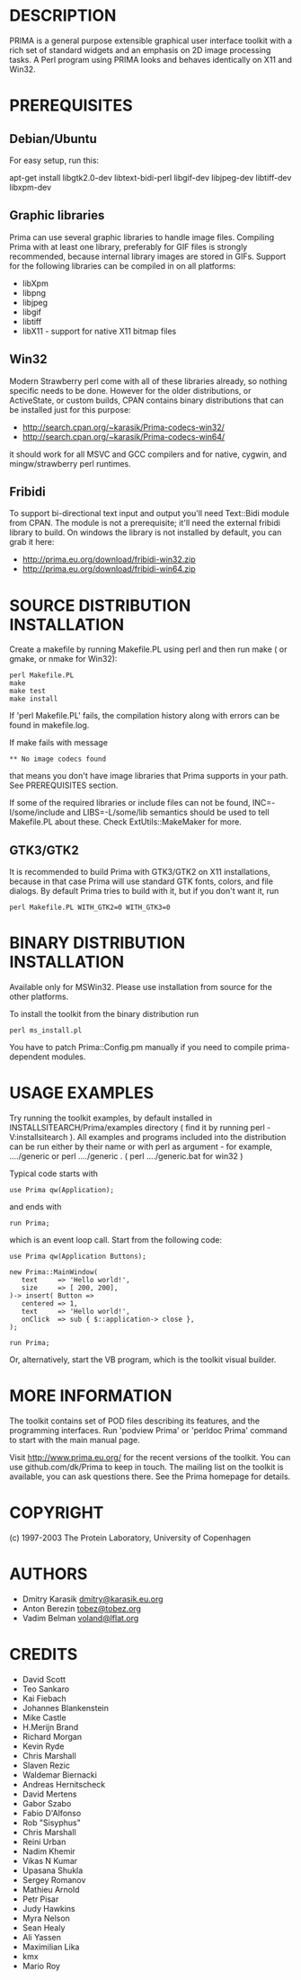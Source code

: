 DESCRIPTION
===========

PRIMA is a general purpose extensible graphical user interface toolkit with a
rich set of standard widgets and an emphasis on 2D image processing tasks. A
Perl program using PRIMA looks and behaves identically on X11 and Win32.

PREREQUISITES
=============

Debian/Ubuntu
-------------

For easy setup, run this:

apt-get install libgtk2.0-dev libtext-bidi-perl libgif-dev libjpeg-dev libtiff-dev libxpm-dev

Graphic libraries
-----------------

Prima can use several graphic libraries to handle image files.  Compiling Prima
with at least one library, preferably for GIF files is strongly recommended,
because internal library images are stored in GIFs. Support for the following
libraries can be compiled in on all platforms:

   - libXpm
   - libpng
   - libjpeg
   - libgif
   - libtiff
   - libX11  - support for native X11 bitmap files

Win32
-----

Modern Strawberry perl come with all of these libraries already, so nothing
specific needs to be done. However for the older distributions, or ActiveState,
or custom builds, CPAN contains binary distributions that can be installed just
for this purpose:

 - http://search.cpan.org/~karasik/Prima-codecs-win32/
 - http://search.cpan.org/~karasik/Prima-codecs-win64/

it should work for all MSVC and GCC compilers and for native,
cygwin, and mingw/strawberry perl runtimes.

Fribidi
-------

To support bi-directional text input and output you'll need Text::Bidi
module from CPAN. The module is not a prerequisite; it'll need the
external fribidi library to build. On windows the library is not installed by
default, you can grab it here:

 - http://prima.eu.org/download/fribidi-win32.zip
 - http://prima.eu.org/download/fribidi-win64.zip

SOURCE DISTRIBUTION INSTALLATION
================================

Create a makefile by running Makefile.PL using perl and then run make ( or
gmake, or nmake for Win32):

    perl Makefile.PL
    make
    make test
    make install

If 'perl Makefile.PL' fails, the compilation history along with errors can be
found in makefile.log. 

If make fails with message

    ** No image codecs found

that means you don't have image libraries that Prima supports in your path.
See PREREQUISITES section.

If some of the required libraries or include files can not be found,
INC=-I/some/include and LIBS=-L/some/lib semantics should be used to tell
Makefile.PL about these. Check ExtUtils::MakeMaker for more.

GTK3/GTK2
---------

It is recommended to build Prima with GTK3/GTK2 on X11 installations,
because in that case Prima will use standard GTK fonts, colors, and file dialogs.
By default Prima tries to build with it, but if you don't want it, run

    perl Makefile.PL WITH_GTK2=0 WITH_GTK3=0

BINARY DISTRIBUTION INSTALLATION
================================

Available only for MSWin32. Please use installation from source for
the other platforms.

To install the toolkit from the binary distribution run 

    perl ms_install.pl

You have to patch Prima::Config.pm manually if you need to compile
prima-dependent modules.

USAGE EXAMPLES
==============

Try running the toolkit examples, by default installed in
INSTALLSITEARCH/Prima/examples directory ( find it by running perl
-V:installsitearch ). All examples and programs included into the distribution
can be run either by their name or with perl as argument - for example,
..../generic or perl ..../generic .  ( perl ..../generic.bat for win32 )

Typical code starts with

    use Prima qw(Application);

and ends with
   
    run Prima;

which is an event loop call. Start from the following code:

    use Prima qw(Application Buttons);

    new Prima::MainWindow(
       text     => 'Hello world!',
       size     => [ 200, 200],
    )-> insert( Button =>
       centered => 1,
       text     => 'Hello world!',
       onClick  => sub { $::application-> close },
    );
    
    run Prima;

Or, alternatively, start the VB program, which is the toolkit visual builder. 

MORE INFORMATION
================

The toolkit contains set of POD files describing its features, and the
programming interfaces.  Run 'podview Prima' or 'perldoc Prima' command to
start with the main manual page.

Visit http://www.prima.eu.org/ for the recent versions of the toolkit. You can
use github.com/dk/Prima to keep in touch. The mailing list on the toolkit is
available, you can ask questions there. See the Prima homepage for details.

COPYRIGHT
=========

(c) 1997-2003 The Protein Laboratory, University of Copenhagen

AUTHORS
=======

 - Dmitry Karasik <dmitry@karasik.eu.org>
 - Anton Berezin  <tobez@tobez.org>
 - Vadim Belman   <voland@lflat.org>

CREDITS
=======

 - David Scott
 - Teo Sankaro
 - Kai Fiebach
 - Johannes Blankenstein
 - Mike Castle
 - H.Merijn Brand
 - Richard Morgan
 - Kevin Ryde
 - Chris Marshall
 - Slaven Rezic
 - Waldemar Biernacki
 - Andreas Hernitscheck
 - David Mertens
 - Gabor Szabo
 - Fabio D'Alfonso
 - Rob "Sisyphus"
 - Chris Marshall
 - Reini Urban
 - Nadim Khemir
 - Vikas N Kumar
 - Upasana Shukla
 - Sergey Romanov
 - Mathieu Arnold
 - Petr Pisar
 - Judy Hawkins
 - Myra Nelson
 - Sean Healy
 - Ali Yassen
 - Maximilian Lika
 - kmx
 - Mario Roy
